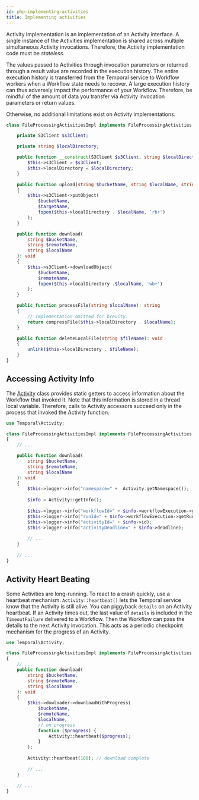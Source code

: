 ```yaml
---
id: php-implementing-activities
title: Implementing activities
---
```


Activity implementation is an implementation of an Activity interface. A single instance of the Activities implementation
is shared across multiple simultaneous Activity invocations. Therefore, the Activity implementation code must be *stateless*.

The values passed to Activities through invocation parameters or returned through a result value are recorded in the execution history.
The entire execution history is transferred from the Temporal service to Workflow workers when a Workflow state needs to recover.
A large execution history can thus adversely impact the performance of your Workflow. Therefore, be mindful of the amount 
of data you transfer via Activity invocation parameters or return values. 

Otherwise, no additional limitations exist on Activity implementations.

```php
class FileProcessingActivitiesImpl implements FileProcessingActivities {

    private S3Client $s3Client;

    private string $localDirectory;

    public function __construct(S3Client $s3Client, string $localDirectory) {
        $this->s3Client = $s3Client;
        $this->localDirectory = $localDirectory;
    }

    public function upload(string $bucketName, string $localName, string $targetName): void 
    {
        $this->s3Client->putObject(
            $bucketName, 
            $targetName, 
            fopen($this->localDirectory . $localName, 'rb+')
        );
    }

    public function download(
        string $bucketName, 
        string $remoteName, 
        string $localName
    ): void
    {
        $this->s3Client->downloadObject(
            $bucketName, 
            $remoteName, 
            fopen($this->localDirectory .$localName, 'wb+')
        );
    }

    public function processFile(string $localName): string
    {
        // Implementation omitted for brevity.
        return compressFile($this->localDirectory . $localName);
    }

    public function deleteLocalFile(string $fileName): void
    {
        unlink($this->localDirectory . $fileName);
    }
}
```

## Accessing Activity Info

The [Activity](https://github.com/temporalio/sdk-php/blob/master/src/Activity.php) class provides static getters to access 
information about the Workflow that invoked it. Note that this information is stored in a thread local variable. Therefore, 
calls to Activity accessors succeed only in the process that invoked the Activity function.

```php
use Temporal\Activity;

class FileProcessingActivitiesImpl implements FileProcessingActivities 
{
    // ...

    public function download(
        string $bucketName, 
        string $remoteName, 
        string $localName
    ): void 
    {
        $this->logger->info("namespace=" +  Activity.getNamespace());
        
        $info = Activity::getInfo();
        
        $this->logger->info("workflowId=" + $info->workflowExecution->getID());
        $this->logger->info("runId=" + $info->workflowExecution->getRunID());
        $this->logger->info("activityId=" + $info->id);
        $this->logger->info("activityDeadline=" + $info->deadline);
        
        // ...
    }
     
    // ...
}
```

## Activity Heart Beating

Some Activities are long-running. To react to a crash quickly, use a heartbeat mechanism. 
`Activity::heartbeat()` lets the Temporal service know that the Activity is still alive. 
You can piggyback `details` on an Activity heartbeat. If an Activity times out, the last value of `details` is included 
in the `TimeoutFailure` delivered to a Workflow. Then the Workflow can pass the details to the next Activity 
invocation. This acts as a periodic checkpoint mechanism for the progress of an Activity.

```php
use Temporal\Activity;

class FileProcessingActivitiesImpl implements FileProcessingActivities 
{
    // ...
    public function download(
        string $bucketName, 
        string $remoteName, 
        string $localName
    ): void 
    {
        $this->dowloader->downloadWithProgress(
            $bucketName,  
            $remoteName,  
            $localName,
            // on progress
            function ($progress) {
                Activity::heartbeat($progress);
            }
        );
      
        Activity::heartbeat(100); // download complete
      
        // ...
    }
    
    // ...
}
```